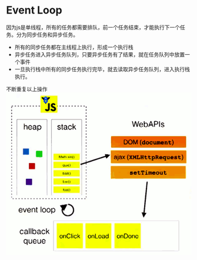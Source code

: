 # Event Loop
因为js是单线程，所有的任务都需要排队，前一个任务结束，才能执行下一个任务。分为同步任务和异步任务。
- 所有的同步任务都在主线程上执行，形成一个执行栈
- 异步任务进入异步任务队列，只要异步任务有了结果，就在任务队列中放置一个事件
- 一旦执行栈中所有的同步任务执行完毕，就去读取异步任务队列，进入执行栈执行。

不断重复以上操作
![eventlopp](../../asset/eventloop.png)